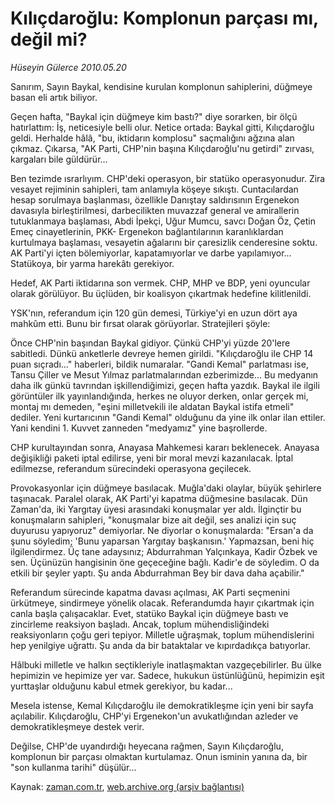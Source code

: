 # Kılıçdaroğlu: Komplonun parçası mı, değil mi?

*Hüseyin Gülerce 2010.05.20*

<td class="columnist-detail">
<p>Sanırım, Sayın Baykal, kendisine kurulan komplonun sahiplerini, düğmeye basan eli artık biliyor.</p>
<p>
<div id="haberMetinDiv">
<p>Geçen hafta, "Baykal için düğmeye kim bastı?" diye sorarken, bir ölçü hatırlattım: İş, neticesiyle belli olur. Netice ortada: Baykal gitti, Kılıçdaroğlu geldi. Herhalde hâlâ, "bu, iktidarın komplosu" saçmalığını ağzına alan çıkmaz. Çıkarsa, "AK Parti, CHP'nin başına Kılıçdaroğlu'nu getirdi" zırvası, kargaları bile güldürür...
<p>Ben tezimde ısrarlıyım. CHP'deki operasyon, bir statüko operasyonudur. Zira vesayet rejiminin sahipleri, tam anlamıyla köşeye sıkıştı. Cuntacılardan hesap sorulmaya başlanması, özellikle Danıştay saldırısının Ergenekon davasıyla birleştirilmesi, darbecilikten muvazzaf general ve amirallerin tutuklanmaya başlaması, Abdi İpekçi, Uğur Mumcu, savcı Doğan Öz, Çetin Emeç cinayetlerinin, PKK- Ergenekon bağlantılarının karanlıklardan kurtulmaya başlaması, vesayetin ağalarını bir çaresizlik cenderesine soktu. AK Parti'yi içten bölemiyorlar, kapatamıyorlar ve darbe yapılamıyor... Statükoya, bir yarma harekâtı gerekiyor.
<p>Hedef, AK Parti iktidarına son vermek. CHP, MHP ve BDP, yeni oyuncular olarak görülüyor. Bu üçlüden, bir koalisyon çıkartmak hedefine kilitlenildi.
<p>YSK'nın, referandum için 120 gün demesi, Türkiye'yi en uzun dört aya mahkûm etti. Bunu bir fırsat olarak görüyorlar. Stratejileri şöyle:
<p>Önce CHP'nin başından Baykal gidiyor. Çünkü CHP'yi yüzde 20'lere sabitledi. Dünkü anketlerle devreye hemen girildi. "Kılıçdaroğlu ile CHP 14 puan sıçradı..." haberleri, bildik numaralar. "Gandi Kemal" parlatması ise, Tansu Çiller ve Mesut Yılmaz parlatmalarından ezberimizde... Bu medyanın daha ilk günkü tavrından işkillendiğimizi, geçen hafta yazdık. Baykal ile ilgili görüntüler ilk yayınlandığında, herkes ne oluyor derken, onlar gerçek mi, montaj mı demeden, "eşini milletvekili ile aldatan Baykal istifa etmeli" dediler. Yeni kurtarıcının "Gandi Kemal" olduğunu da yine ilk onlar ilan ettiler. Yani kendini 1. Kuvvet zanneden "medyamız" yine başrollerde.
<p>CHP kurultayından sonra, Anayasa Mahkemesi kararı beklenecek. Anayasa değişikliği paketi iptal edilirse, yeni bir moral mevzi kazanılacak. İptal edilmezse, referandum sürecindeki operasyona geçilecek.
<p>Provokasyonlar için düğmeye basılacak. Muğla'daki olaylar, büyük şehirlere taşınacak. Paralel olarak, AK Parti'yi kapatma düğmesine basılacak. Dün Zaman'da, iki Yargıtay üyesi arasındaki konuşmalar yer aldı. İlginçtir bu konuşmaların sahipleri, "konuşmalar bize ait değil, ses analizi için suç duyurusu yapıyoruz" demiyorlar. Ne diyorlar o konuşmalarda: "Ersan'a da şunu söyledim; 'Bunu yaparsan Yargıtay başkanısın.' Yapmazsan, beni hiç ilgilendirmez. Üç tane adaysınız; Abdurrahman Yalçınkaya, Kadir Özbek ve sen. Üçünüzün hangisinin öne geçeceğine bağlı. Kadir'e de söyledim. O da etkili bir şeyler yaptı. Şu anda Abdurrahman Bey bir dava daha açabilir."
<p>Referandum sürecinde kapatma davası açılması, AK Parti seçmenini ürkütmeye, sindirmeye yönelik olacak. Referandumda hayır çıkartmak için canla başla çalışacaklar. Evet, statüko Baykal için düğmeye bastı ve zincirleme reaksiyon başladı. Ancak, toplum mühendisliğindeki reaksiyonların çoğu geri tepiyor. Milletle uğraşmak, toplum mühendislerini hep yenilgiye uğrattı. Şu anda da bir bataktalar ve kıpırdadıkça batıyorlar.
<p>Hâlbuki milletle ve halkın seçtikleriyle inatlaşmaktan vazgeçebilirler. Bu ülke hepimizin ve hepimize yer var. Sadece, hukukun üstünlüğünü, hepimizin eşit yurttaşlar olduğunu kabul etmek gerekiyor, bu kadar...
<p>Mesela istense, Kemal Kılıçdaroğlu ile demokratikleşme için yeni bir sayfa açılabilir. Kılıçdaroğlu, CHP'yi Ergenekon'un avukatlığından azleder ve demokratikleşmeye destek verir.
<p>Değilse, CHP'de uyandırdığı heyecana rağmen, Sayın Kılıçdaroğlu, komplonun bir parçası olmaktan kurtulamaz. Onun isminin yanına da, bir "son kullanma tarihi" düşülür...</p></p></p></p></p></p></p></p></p></p></p></div>
</p>
<a href="http://web.archive.org/web/20110105224605/mailto:h.gulerce@zaman.com.tr">
</a></td>

Kaynak: [zaman.com.tr](http://zaman.com.tr/yazar.do?yazino=985906), [web.archive.org (arşiv bağlantısı)](http://web.archive.org/web/20110105224605/http://www.zaman.com.tr/yazar.do?yazino=985906)
